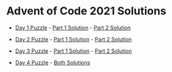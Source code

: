 # Advent of Code 2021 Solutions

- [Day 1 Puzzle](https://adventofcode.com/2021/day/1) - [Part 1 Solution](./day1/part1.js) - [Part 2 Solution](./day1/part2.js)

- [Day 2 Puzzle](https://adventofcode.com/2021/day/2) - [Part 1 Solution](./day2/part1.js) - [Part 2 Solution](./day2/part2.js)

- [Day 3 Puzzle](https://adventofcode.com/2021/day/3) - [Part 1 Solution](./day3/part1.js) - [Part 2 Solution](./day3/part2.js)

- [Day 4 Puzzle](https://adventofcode.com/2021/day/4) - [Both Solutions](./day3/bothParts.js)
